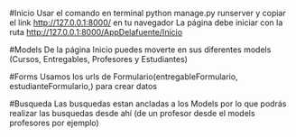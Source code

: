 #Inicio
Usar el comando en terminal python manage.py runserver y copiar el link http://127.0.0.1:8000/ en tu navegador
La página debe iniciar con la ruta http://127.0.0.1:8000/AppDelafuente/Inicio

#Models
De la página Inicio puedes moverte en sus diferentes models (Cursos, Entregables, Profesores y Estudiantes)

#Forms
Usamos los urls de Formulario(entregableFormulario, estudianteFormulario,) para crear datos

#Busqueda
Las busquedas estan ancladas a los Models por lo que podrás realizar las busquedas desde ahí (de un profesor desde el models profesores por ejemplo)
